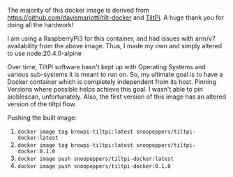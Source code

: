 The majority of this docker image is derived from https://github.com/davismariotti/tilt-docker and [TiltPi](https://github.com/baronbrew/TILTpi/). A huge thank you for doing all the hardwork!

I am using a RaspberryPi3 for this container, and had issues with arm/v7 availability from the above image. Thus, I made my own and simply altered to use node:20.4.0-alpine

Over time, TiltPi software hasn't kept up with Operating Systems and various sub-systems it is meant to run on. So, my ultimate goal is to have a Docker container which is completely independent from its host. Pinning Versions where possible helps achieve this goal. I wasn't able to pin aioblescan, unfortunately. Also, the first version of this image has an altered version of the tiltpi flow.


Pushing the built image:

1. `docker image tag brewpi-tiltpi:latest snoopeppers/tiltpi-docker:latest`
1. `docker image tag brewpi-tiltpi:latest snoopeppers/tiltpi-docker:0.1.0`
1. `docker image push snoopeppers/tiltpi-docker:latest`
1. `docker image push snoopeppers/tiltpi-docker:0.1.0`
